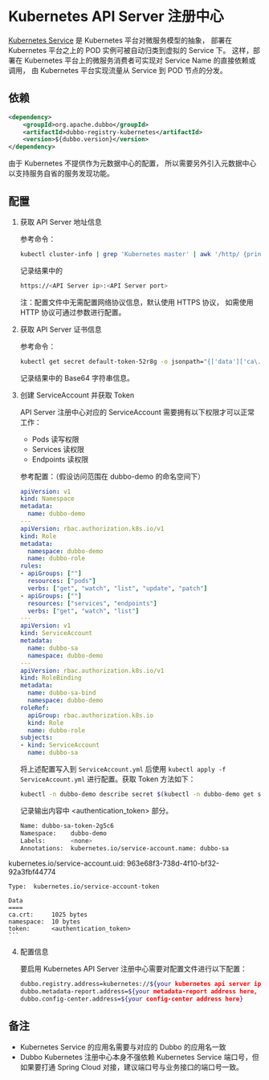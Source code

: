 # Kubernetes API Server 注册中心

[Kubernetes Service](https://kubernetes.io/docs/concepts/services-networking/service/) 
是 Kubernetes 平台对微服务模型的抽象，
部署在 Kubernetes 平台之上的 POD 实例可被自动归类到虚拟的 Service 下。
这样，部署在 Kubernetes 平台上的微服务消费者可实现对 Service Name 的直接依赖或调用，
由 Kubernetes 平台实现流量从 Service 到 POD 节点的分发。

## 依赖
```xml
<dependency>
    <groupId>org.apache.dubbo</groupId>
    <artifactId>dubbo-registry-kubernetes</artifactId>
    <version>${dubbo.version}</version>
</dependency>
```

由于 Kubernetes 不提供作为元数据中心的配置，
所以需要另外引入元数据中心以支持服务自省的服务发现功能。

## 配置

1. 获取 API Server 地址信息

    参考命令：
    ```bash
    kubectl cluster-info | grep 'Kubernetes master' | awk '/http/ {print $NF}'
    ```
    
    记录结果中的 <API Server ip> <API Server port>
    ```bash
    https://<API Server ip>:<API Server port>
    ```

    注：配置文件中无需配置网络协议信息，默认使用 HTTPS 协议，
    如需使用 HTTP 协议可通过参数进行配置。

2. 获取 API Server 证书信息

    参考命令：
    ```bash
    kubectl get secret default-token-52r8g -o jsonpath="{['data']['ca\.crt']}"
    ```

    记录结果中的 Base64 字符串信息。

3. 创建 ServiceAccount 并获取 Token

    API Server 注册中心对应的 ServiceAccount 需要拥有以下权限才可以正常工作：

   - Pods 读写权限
   - Services 读权限
   - Endpoints 读权限

    参考配置：（假设访问范围在 dubbo-demo 的命名空间下）
    
    ```yaml
    apiVersion: v1
    kind: Namespace
    metadata:
      name: dubbo-demo
    ---
    apiVersion: rbac.authorization.k8s.io/v1
    kind: Role
    metadata:
      namespace: dubbo-demo
      name: dubbo-role
    rules:
    - apiGroups: [""]
      resources: ["pods"]
      verbs: ["get", "watch", "list", "update", "patch"]
    - apiGroups: [""] 
      resources: ["services", "endpoints"]
      verbs: ["get", "watch", "list"]
    ---
    apiVersion: v1
    kind: ServiceAccount
    metadata:
      name: dubbo-sa
      namespace: dubbo-demo
    ---
    apiVersion: rbac.authorization.k8s.io/v1
    kind: RoleBinding
    metadata:
      name: dubbo-sa-bind
      namespace: dubbo-demo
    roleRef:
      apiGroup: rbac.authorization.k8s.io
      kind: Role
      name: dubbo-role
    subjects:
    - kind: ServiceAccount
      name: dubbo-sa
    ```

    将上述配置写入到 `ServiceAccount.yml` 后使用 `kubectl apply -f ServiceAccount.yml` 进行配置。获取 Token 方法如下：
    
    ```bash
    kubectl -n dubbo-demo describe secret $(kubectl -n dubbo-demo get secret | grep dubbo-sa | awk '{print $1}')
    ```
    
    记录输出内容中 <authentication_token> 部分。
    
    ```bash
    Name: dubbo-sa-token-2g5c6
    Namespace:    dubbo-demo
    Labels:       <none>
    Annotations:  kubernetes.io/service-account.name: dubbo-sa
  kubernetes.io/service-account.uid: 963e68f3-738d-4f10-bf32-92a3fbf44774
    
    Type:  kubernetes.io/service-account-token
    
    Data
    ====
    ca.crt:     1025 bytes
    namespace:  10 bytes
    token:      <authentication_token>
    ```

4. 配置信息

    要启用 Kubernetes API Server 注册中心需要对配置文件进行以下配置：
    
    ```bash
    dubbo.registry.address=kubernetes://${your kubernetes api server ip here}:${your kubernetes api server port here}?registry-type=service&duplicate=false&namespace=dubbo-demo&useHttps=true&caCertData=${your API Server CA Token here, Base64 encoded}&oauthToken=${your ServiceAccount token here}
    dubbo.metadata-report.address=${your metadata-report address here, can be the same with config-center}
    dubbo.config-center.address=${your config-center address here}
    ```


## 备注

- Kubernetes Service 的应用名需要与对应的 Dubbo 的应用名一致
- Dubbo Kubernetes 注册中心本身不强依赖 Kubernetes Service 端口号，但如果要打通 Spring Cloud 对接，建议端口号与业务接口的端口号一致。
